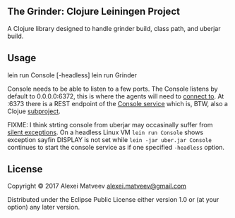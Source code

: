 ## The Grinder: Clojure Leiningen Project

A Clojure library designed to handle grinder build, class path, and
uberjar build.

## Usage

   lein run Console [-headless]
   lein run Grinder

Console needs to be able to listen to a few ports. The Console listens
by default to 0.0.0.0:6372, this is where the agents will need to
[connect
to](http://grinder.sourceforge.net/g3/getting-started.html). At :6373
there is a REST endpoint of the [Console
service](http://grinder.sourceforge.net/g3/console-service.html) which
is, BTW, also a Clojue [subproject](../grinder-console-service).

FIXME: I think strting console from uberjar may occasinally suffer
from [silent
exceptions](https://stuartsierra.com/2015/05/27/clojure-uncaught-exceptions).
On a headless Linux VM `lein run Console` shows exception sayfin
DISPLAY is not set while `lein -jar uber.jar Console` continues to
start the console service as if one specified `-headless` option.

## License

Copyright © 2017 Alexei Matveev <alexei.matveev@gmail.com>

Distributed under the Eclipse Public License either version 1.0 or (at
your option) any later version.
